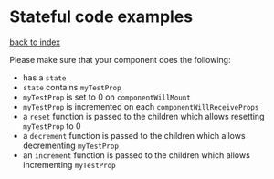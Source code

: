 # Stateful code examples

[back to index](../)

Please make sure that your component does the following:

- has a `state`
- `state` contains `myTestProp`
- `myTestProp` is set to 0 on `componentWillMount`
- `myTestProp` is incremented on each `componentWillReceiveProps`
- a `reset` function is passed to the children which allows resetting `myTestProp` to 0
- a `decrement` function is passed to the children which allows decrementing `myTestProp`
- an `increment` function is passed to the children which allows incrementing `myTestProp`
